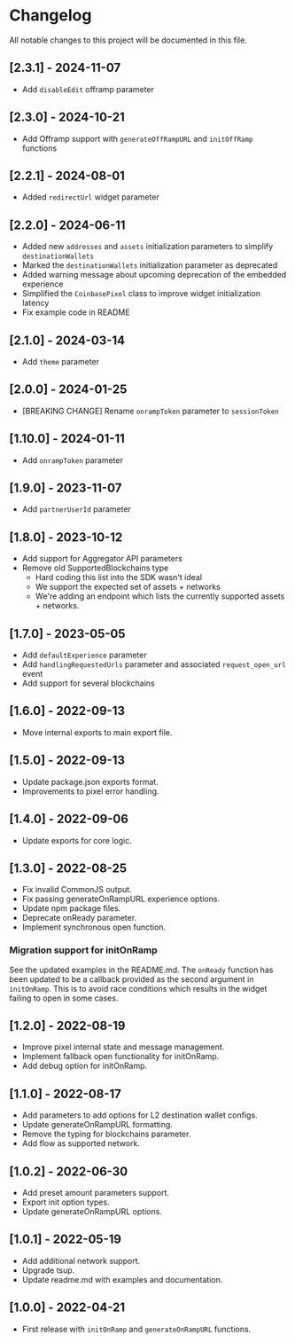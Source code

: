 # Changelog

All notable changes to this project will be documented in this file.

## [2.3.1] - 2024-11-07
- Add `disableEdit` offramp parameter

## [2.3.0] - 2024-10-21
- Add Offramp support with `generateOffRampURL` and `initOffRamp` functions

## [2.2.1] - 2024-08-01
- Added `redirectUrl` widget parameter

## [2.2.0] - 2024-06-11
- Added new `addresses` and `assets` initialization parameters to simplify `destinationWallets`
- Marked the `destinationWallets` initialization parameter as deprecated
- Added warning message about upcoming deprecation of the embedded experience
- Simplified the `CoinbasePixel` class to improve widget initialization latency
- Fix example code in README

## [2.1.0] - 2024-03-14
- Add `theme` parameter

## [2.0.0] - 2024-01-25
- [BREAKING CHANGE] Rename `onrampToken` parameter to `sessionToken`

## [1.10.0] - 2024-01-11
- Add `onrampToken` parameter

## [1.9.0] - 2023-11-07
- Add `partnerUserId` parameter

## [1.8.0] - 2023-10-12
- Add support for Aggregator API parameters
- Remove old SupportedBlockchains type
  - Hard coding this list into the SDK wasn't ideal
  - We support the expected set of assets + networks
  - We're adding an endpoint which lists the currently supported assets + networks.

## [1.7.0] - 2023-05-05
- Add `defaultExperience` parameter
- Add `handlingRequestedUrls` parameter and associated `request_open_url` event
- Add support for several blockchains

## [1.6.0] - 2022-09-13
- Move internal exports to main export file.

## [1.5.0] - 2022-09-13
- Update package.json exports format.
- Improvements to pixel error handling.

## [1.4.0] - 2022-09-06
- Update exports for core logic.

## [1.3.0] - 2022-08-25
- Fix invalid CommonJS output.
- Fix passing generateOnRampURL experience options.
- Update npm package files.
- Deprecate onReady parameter.
- Implement synchronous open function.

### Migration support for initOnRamp

See the updated examples in the README.md. The `onReady` function has been updated to be a callback provided as the second argument in `initOnRamp`. This is to avoid race conditions which results in the widget failing to open in some cases.


## [1.2.0] - 2022-08-19
- Improve pixel internal state and message management.
- Implement fallback open functionality for initOnRamp.
- Add debug option for initOnRamp.

## [1.1.0] - 2022-08-17

- Add parameters to add options for L2 destination wallet configs.
- Update generateOnRampURL formatting.
- Remove the typing for blockchains parameter.
- Add flow as supported network.


## [1.0.2] - 2022-06-30

- Add preset amount parameters support.
- Export init option types.
- Update generateOnRampURL options.

## [1.0.1] - 2022-05-19

- Add additional network support.
- Upgrade tsup.
- Update readme.md with examples and documentation.

## [1.0.0] - 2022-04-21

- First release with `initOnRamp` and `generateOnRampURL` functions.
